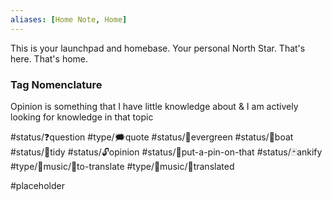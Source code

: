 ```yaml
---
aliases: [Home Note, Home]
---
```


This is your launchpad and homebase. Your personal North Star. That's here. That's home. 


### Tag Nomenclature
Opinion is something that I have little knowledge about & I am actively looking for knowledge in that topic


#status/❓question 
#type/🗯quote
#status/🌲evergreen
#status/🍃boat
#status/🧹tidy
#status/🔓opinion
#status/📌put-a-pin-on-that
#status/🃏ankify
#type/🎵music/📰to-translate
#type/🎵music/📄translated


#placeholder
